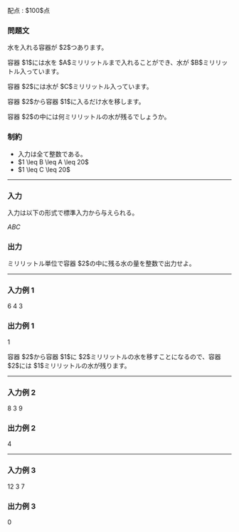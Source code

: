 
<div>

<span>

<span>

<p>
配点 : $100$点
</p>

<div>

<section>

### **問題文**

<p>
水を入れる容器が $2$つあります。
</p>

<p>
容器 $1$には水を $A$ミリリットルまで入れることができ、水が $B$ミリリットル入っています。
</p>

<p>
容器 $2$には水が $C$ミリリットル入っています。
</p>

<p>
容器 $2$から容器 $1$に入るだけ水を移します。
</p>

<p>
容器 $2$の中には何ミリリットルの水が残るでしょうか。
</p>

</section>

</div>

<div>

<section>

### **制約**

<ul>

<li>
入力は全て整数である。
</li>

<li>
$1 \leq B \leq A \leq 20$
</li>

<li>
$1 \leq C \leq 20$
</li>

</ul>

</section>

</div>

---

<div>

<div>

<section>

### **入力**

<p>
入力は以下の形式で標準入力から与えられる。
</p>

<div>

$A$$B$$C$
</div>

</section>

</div>

<div>

<section>

### **出力**

<p>
ミリリットル単位で容器 $2$の中に残る水の量を整数で出力せよ。
</p>

</section>

</div>

</div>

---

<div>

<section>

### **入力例 1**

<div>

6 4 3

</div>

</section>

</div>

<div>

<section>

### **出力例 1**

<div>

1

</div>

<p>
容器 $2$から容器 $1$に $2$ミリリットルの水を移すことになるので、容器 $2$には $1$ミリリットルの水が残ります。
</p>

</section>

</div>

---

<div>

<section>

### **入力例 2**

<div>

8 3 9

</div>

</section>

</div>

<div>

<section>

### **出力例 2**

<div>

4

</div>

</section>

</div>

---

<div>

<section>

### **入力例 3**

<div>

12 3 7

</div>

</section>

</div>

<div>

<section>

### **出力例 3**

<div>

0

</div>

</section>

</div>

</span>

</span>

</div>
